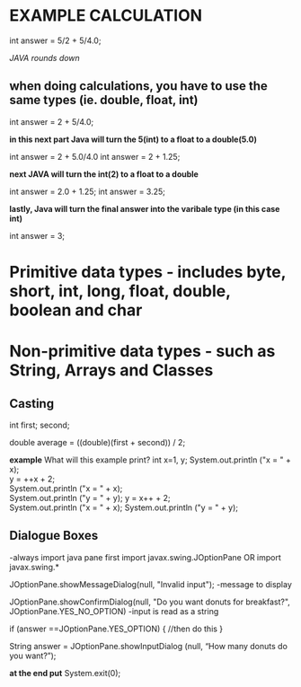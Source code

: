 # EXAMPLE CALCULATION
int answer = 5/2 + 5/4.0;

*JAVA rounds down*

## when doing calculations, you have to use the same types (ie. double, float, int)

int answer = 2 + 5/4.0;

**in this next part Java will turn the 5(int) to a float to a double(5.0)**

int answer = 2 + 5.0/4.0
int answer = 2 + 1.25;

**next JAVA will turn the int(2) to a float to a double**

int answer = 2.0 + 1.25;
int answer = 3.25;

**lastly, Java will turn the final answer into the varibale type (in this case int)**

int answer = 3;


# Primitive data types - includes byte, short, int, long, float, double, boolean and char
# Non-primitive data types - such as String, Arrays and Classes 

## Casting

int first; second;

double average = ((double)(first + second)) / 2;

**example**
What will this example print?
int x=1, y;
System.out.println ("x = " + x);  
y = ++x   +   2;                  
System.out.println ("x = " + x);  
System.out.println ("y = " + y);
y = x++   +   2;                  
System.out.println ("x = " + x);
System.out.println ("y = " + y);

## Dialogue Boxes
-always import java pane first 
import javax.swing.JOptionPane
OR
import javax.swing.*

JOptionPane.showMessageDialog(null, "Invalid input");
 -message to display

JOptionPane.showConfirmDialog(null, "Do you want donuts for breakfast?", JOptionPane.YES_NO_OPTION)
-input is read as a string

if (answer ==JOptionPane.YES_OPTION) {
    //then do this
}

String answer = JOptionPane.showInputDialog (null, “How many donuts do you want?”);

**at the end put**
System.exit(0);
